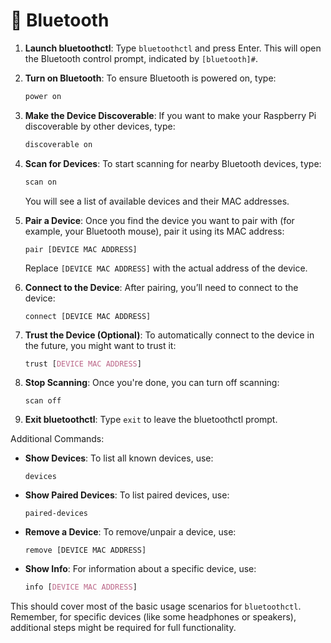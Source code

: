 # 🔵 Bluetooth

1. **Launch bluetoothctl**: Type `bluetoothctl` and press Enter. This will open the Bluetooth control prompt, indicated by `[bluetooth]#`.
2.  **Turn on Bluetooth**: To ensure Bluetooth is powered on, type:

    ```csharp
    power on
    ```
3.  **Make the Device Discoverable**: If you want to make your Raspberry Pi discoverable by other devices, type:

    ```csharp
    discoverable on
    ```
4.  **Scan for Devices**: To start scanning for nearby Bluetooth devices, type:

    ```csharp
    scan on
    ```

    You will see a list of available devices and their MAC addresses.
5.  **Pair a Device**: Once you find the device you want to pair with (for example, your Bluetooth mouse), pair it using its MAC address:

    ```arduino
    pair [DEVICE MAC ADDRESS]
    ```

    Replace `[DEVICE MAC ADDRESS]` with the actual address of the device.
6.  **Connect to the Device**: After pairing, you’ll need to connect to the device:

    ```arduino
    connect [DEVICE MAC ADDRESS]
    ```
7.  **Trust the Device (Optional)**: To automatically connect to the device in the future, you might want to trust it:

    ```css
    trust [DEVICE MAC ADDRESS]
    ```
8.  **Stop Scanning**: Once you're done, you can turn off scanning:

    ```vbnet
    scan off
    ```
9. **Exit bluetoothctl**: Type `exit` to leave the bluetoothctl prompt.

Additional Commands:

*   **Show Devices**: To list all known devices, use:

    ```
    devices
    ```
*   **Show Paired Devices**: To list paired devices, use:

    ```
    paired-devices
    ```
*   **Remove a Device**: To remove/unpair a device, use:

    ```arduino
    remove [DEVICE MAC ADDRESS]
    ```
*   **Show Info**: For information about a specific device, use:

    ```css
    info [DEVICE MAC ADDRESS]
    ```

This should cover most of the basic usage scenarios for `bluetoothctl`. Remember, for specific devices (like some headphones or speakers), additional steps might be required for full functionality.
